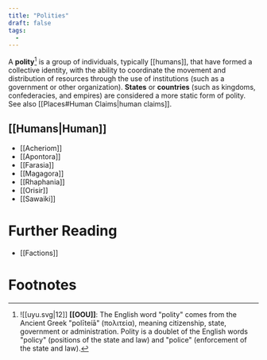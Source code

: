 ```yaml
---
title: "Polities"
draft: false
tags:
  - 
---
```


A **polity**[^pol] is a group of individuals, typically [[humans]], that have formed a collective identity, with the ability to coordinate the movement and distribution of resources through the use of institutions (such as a government or other organization). **States** or **countries** (such as kingdoms, confederacies, and empires) are considered a more static form of polity.  See also [[Places#Human Claims|human claims]].

## [[Humans|Human]]
- [[Acheriom]]
- [[Apontora]]
- [[Farasia]]
- [[Magagora]]
- [[Rhaphania]]
- [[Orisir]]
- [[Sawaiki]]

# Further Reading
- [[Factions]]

# Footnotes
[^pol]: ![[uyu.svg|12]] **[[OOU]]**: The English word "polity" comes from the Ancient Greek "polīteíā" (πολιτεία), meaning citizenship, state, government or administration. Polity is a doublet of the English words "policy" (positions of the state and law) and "police" (enforcement of the state and law).